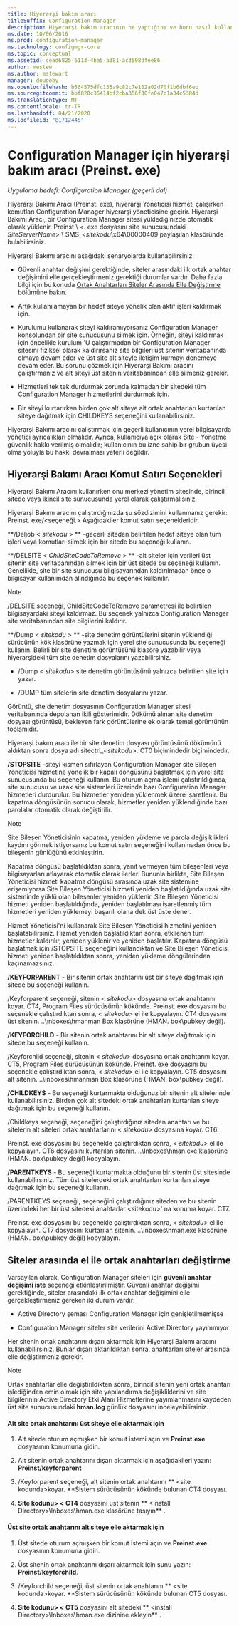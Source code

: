 ```yaml
---
title: Hiyerarşi bakım aracı
titleSuffix: Configuration Manager
description: Hiyerarşi bakım aracının ne yaptığını ve bunu nasıl kullanabileceğini anlayın. Komut satırı seçenekleri başvurusunu içerir.
ms.date: 10/06/2016
ms.prod: configuration-manager
ms.technology: configmgr-core
ms.topic: conceptual
ms.assetid: cead6825-6113-4ba5-a381-ac3598dfee86
author: mestew
ms.author: mstewart
manager: dougeby
ms.openlocfilehash: b564575dfc135a9c82c7e102a02d70f1b6dbf6eb
ms.sourcegitcommit: bbf820c35414bf2cba356f30fe047c1a34c5384d
ms.translationtype: MT
ms.contentlocale: tr-TR
ms.lasthandoff: 04/21/2020
ms.locfileid: "81712445"
---
```

# <a name="hierarchy-maintenance-tool-preinstexe-for-configuration-manager"></a>Configuration Manager için hiyerarşi bakım aracı (Preinst. exe)

*Uygulama hedefi: Configuration Manager (geçerli dal)*

Hiyerarşi Bakımı Aracı (Preinst. exe), hiyerarşi Yöneticisi hizmeti çalışırken komutları Configuration Manager hiyerarşi yöneticisine geçirir. Hiyerarşi Bakımı Aracı, bir Configuration Manager sitesi yüklediğinizde otomatik olarak yüklenir. Preinst \\ &lt;. exe dosyasını site sunucusundaki *SiteServerName*> \ SMS_&lt;*sitekodu*\x64\00000409 paylaşılan klasöründe bulabilirsiniz.  

 Hiyerarşi Bakımı aracını aşağıdaki senaryolarda kullanabilirsiniz:  

-   Güvenli anahtar değişimi gerektiğinde, siteler arasındaki ilk ortak anahtar değişimini elle gerçekleştirmeniz gerektiği durumlar vardır. Daha fazla bilgi için bu konuda [Ortak Anahtarları Siteler Arasında Elle Değiştirme](#BKMK_ManuallyExchangeKeys) bölümüne bakın.  

-   Artık kullanılamayan bir hedef siteye yönelik olan aktif işleri kaldırmak için.  

-   Kurulumu kullanarak siteyi kaldıramıyorsanız Configuration Manager konsolundan bir site sunucusunu silmek için. Örneğin, siteyi kaldırmak için öncelikle kurulum 'U çalıştırmadan bir Configuration Manager sitesini fiziksel olarak kaldırırsanız site bilgileri üst sitenin veritabanında olmaya devam eder ve üst site alt siteyle iletişim kurmayı denemeye devam eder. Bu sorunu çözmek için Hiyerarşi Bakımı aracını çalıştırmanız ve alt siteyi üst sitenin veritabanından elle silmeniz gerekir.  

-   Hizmetleri tek tek durdurmak zorunda kalmadan bir sitedeki tüm Configuration Manager hizmetlerini durdurmak için.  

-   Bir siteyi kurtarırken birden çok alt siteye ait ortak anahtarları kurtarılan siteye dağıtmak için CHILDKEYS seçeneğini kullanabilirsiniz.  

Hiyerarşi Bakımı aracını çalıştırmak için geçerli kullanıcının yerel bilgisayarda yönetici ayrıcalıkları olmalıdır. Ayrıca, kullanıcıya açık olarak Site - Yönetme güvenlik hakkı verilmiş olmalıdır; kullanıcının bu izne sahip bir grubun üyesi olma yoluyla bu hakkı devralması yeterli değildir.  

## <a name="hierarchy-maintenance-tool-command-line-options"></a>Hiyerarşi Bakımı Aracı Komut Satırı Seçenekleri  
Hiyerarşi Bakımı Aracını kullanırken onu merkezi yönetim sitesinde, birincil sitede veya ikincil site sunucusunda yerel olarak çalıştırmalısınız.  

Hiyerarşi Bakımı aracını çalıştırdığınızda şu sözdizimini kullanmanız gerekir: Preinst. exe/&lt;seçeneği.\> Aşağıdakiler komut satırı seçenekleridir.  

 **/Deljob &lt; *sitekodu* > ** -geçerli siteden belirtilen hedef siteye olan tüm işleri veya komutları silmek için bir sitede bu seçeneği kullanın.  

 **/DELSITE &lt; *ChildSiteCodeToRemove* > ** -alt siteler için verileri üst sitenin site veritabanından silmek için bir üst sitede bu seçeneği kullanın. Genellikle, site bir site sunucusu bilgisayarından kaldırılmadan önce o bilgisayar kullanımdan alındığında bu seçenek kullanılır.  

> [!NOTE]  
>  /DELSITE seçeneği, ChildSiteCodeToRemove parametresi ile belirtilen bilgisayardaki siteyi kaldırmaz. Bu seçenek yalnızca Configuration Manager site veritabanından site bilgilerini kaldırır.  

**/Dump &lt; *sitekodu* > ** -site denetim görüntülerini sitenin yüklendiği sürücünün kök klasörüne yazmak için yerel site sunucusunda bu seçeneği kullanın. Belirli bir site denetim görüntüsünü klasöre yazabilir veya hiyerarşideki tüm site denetim dosyalarını yazabilirsiniz.  

-   /Dump &lt; *sitekodu*> site denetim görüntüsünü yalnızca belirtilen site için yazar.  

-   /DUMP tüm sitelerin site denetim dosyalarını yazar.  

Görüntü, site denetim dosyasının Configuration Manager sitesi veritabanında depolanan ikili gösterimidir. Dökümü alınan site denetim dosyası görüntüsü, bekleyen fark görüntülerine ek olarak temel görüntünün toplamıdır.  

Hiyerarşi bakım aracı ile bir site denetim dosyası görüntüsünü dökümünü aldıktan sonra dosya adı sitectrl_&lt;*sitekodu*>. CT0 biçimindedir biçimindedir.  

**/STOPSITE** -siteyi kısmen sıfırlayan Configuration Manager site Bileşen Yöneticisi hizmetine yönelik bir kapalı döngüsünü başlatmak için yerel site sunucusunda bu seçeneği kullanın. Bu oturum açma işlemi çalıştırıldığında, site sunucusu ve uzak site sistemleri üzerinde bazı Configuration Manager hizmetleri durdurulur. Bu hizmetler yeniden yüklenmek üzere işaretlenir. Bu kapatma döngüsünün sonucu olarak, hizmetler yeniden yüklendiğinde bazı parolalar otomatik olarak değiştirilir.  

> [!NOTE]  
>  Site Bileşen Yöneticisinin kapatma, yeniden yükleme ve parola değişiklikleri kaydını görmek istiyorsanız bu komut satırı seçeneğini kullanmadan önce bu bileşenin günlüğünü etkinleştirin.  

Kapatma döngüsü başlatıldıktan sonra, yanıt vermeyen tüm bileşenleri veya bilgisayarları atlayarak otomatik olarak ilerler. Bununla birlikte, Site Bileşen Yöneticisi hizmeti kapatma döngüsü sırasında uzak site sistemine erişemiyorsa Site Bileşen Yöneticisi hizmeti yeniden başlatıldığında uzak site sisteminde yüklü olan bileşenler yeniden yüklenir. Site Bileşen Yöneticisi hizmeti yeniden başlatıldığında, yeniden başlatılması işaretlenmiş tüm hizmetleri yeniden yüklemeyi başarılı olana dek üst üste dener.  

Hizmet Yöneticisi'ni kullanarak Site Bileşen Yöneticisi hizmetini yeniden başlatabilirsiniz. Hizmet yeniden başlatıldıktan sonra, etkilenen tüm hizmetler kaldırılır, yeniden yüklenir ve yeniden başlatılır. Kapatma döngüsü başlatmak için /STOPSITE seçeneğini kullandıktan ve Site Bileşen Yöneticisi hizmeti yeniden başlatıldıktan sonra, yeniden yükleme döngülerinden kaçınamazsınız.  

**/KEYFORPARENT** - Bir sitenin ortak anahtarını üst bir siteye dağıtmak için sitede bu seçeneği kullanın.  

/Keyforparent seçeneği, sitenin &lt; *sitekodu*> dosyasına ortak anahtarını koyar. CT4, Program Files sürücüsünün kökünde. Preinst. exe dosyasını bu seçenekle çalıştırdıktan sonra, &lt; *sitekodu*> el ile kopyalayın. CT4 dosyasını üst sitenin. ..\ınboxes\hmanman Box klasörüne (HMAN. box\pubkey değil).  

**/KEYFORCHILD** - Bir sitenin ortak anahtarını bir alt siteye dağıtmak için sitede bu seçeneği kullanın.  

/Keyforchild seçeneği, sitenin &lt; *sitekodu*> dosyasına ortak anahtarını koyar. CT5, Program Files sürücüsünün kökünde. Preinst. exe dosyasını bu seçenekle çalıştırdıktan sonra, &lt; *sitekodu*> el ile kopyalayın. CT5 dosyasını alt sitenin. ..\ınboxes\hmanman Box klasörüne (HMAN. box\pubkey değil).  

**/CHILDKEYS** - Bu seçeneği kurtarmakta olduğunuz bir sitenin alt sitelerinde kullanabilirsiniz. Birden çok alt sitedeki ortak anahtarları kurtarılan siteye dağıtmak için bu seçeneği kullanın.  

/Childkeys seçeneği, seçeneğini çalıştırdığınız siteden anahtarı ve bu sitelerin alt siteleri ortak anahtarlarını &lt; *sitekodu*> dosyasına koyar. CT6.  

Preinst. exe dosyasını bu seçenekle çalıştırdıktan sonra, &lt; *sitekodu*> el ile kopyalayın. CT6 dosyasını kurtarılan sitenin. ..\Inboxes\hman.exe klasörüne (HMAN. box\pubkey değil) kopyalayın.  

**/PARENTKEYS** - Bu seçeneği kurtarmakta olduğunu bir sitenin üst sitesinde kullanabilirsiniz. Tüm üst sitelerdeki ortak anahtarları kurtarılan siteye dağıtmak için bu seçeneği kullanın.  

/PARENTKEYS seçeneği, seçeneğini çalıştırdığınız siteden ve bu sitenin üzerindeki her bir üst sitedeki anahtarlar &lt;sitekodu\>' na konuma koyar. CT7.  

Preinst. exe dosyasını bu seçenekle çalıştırdıktan sonra, &lt; *sitekodu*> el ile kopyalayın. CT7 dosyasını kurtarılan sitenin. ..\Inboxes\hman.exe klasörüne (HMAN. box\pubkey değil) kopyalayın.  

##  <a name="manually-exchange-public-keys-between-sites"></a><a name="BKMK_ManuallyExchangeKeys"></a>Siteler arasında el ile ortak anahtarları değiştirme  
Varsayılan olarak, Configuration Manager siteleri için **güvenli anahtar değişimi iste** seçeneği etkinleştirilmiştir. Güvenli anahtar değişimi gerektiğinde, siteler arasındaki ilk ortak anahtar değişimini elle gerçekleştirmeniz gereken iki durum vardır:  

-   Active Directory şeması Configuration Manager için genişletilmemişse  

-   Configuration Manager siteler site verilerini Active Directory yayımmıyor  

Her sitenin ortak anahtarını dışarı aktarmak için Hiyerarşi Bakımı aracını kullanabilirsiniz. Bunlar dışarı aktarıldıktan sonra, anahtarları siteler arasında elle değiştirmeniz gerekir.  

> [!NOTE]  
>  Ortak anahtarlar elle değiştirildikten sonra, birincil sitenin yeni ortak anahtarı işlediğinden emin olmak için site yapılandırma değişikliklerini ve site bilgilerinin Active Directory Etki Alanı Hizmetlerine yayımlanmasını kaydeden üst site sunucusundaki **hman.log** günlük dosyasını inceleyebilirsiniz.  

#### <a name="to-manually-transfer-the-child-site-public-key-to-the-parent-site"></a>Alt site ortak anahtarını üst siteye elle aktarmak için  

1.  Alt sitede oturum açmışken bir komut istemi açın ve **Preinst.exe** dosyasının konumuna gidin.  

2.  Alt sitenin ortak anahtarını dışarı aktarmak için aşağıdakileri yazın: **Preinst/keyforparent**  

3.  /Keyforparent seçeneği, alt sitenin ortak anahtarını ** &lt;site kodunda\>koyar. **Sistem sürücüsünün kökünde bulunan CT4 dosyası.  

4.  **Site kodunu\> &lt; CT4** dosyasını üst sitenin ** &lt;Install Directory\>\Inboxes\hman.exe klasörüne taşıyın** .  

#### <a name="to-manually-transfer-the-parent-site-public-key-to-the-child-site"></a>Üst site ortak anahtarını alt siteye elle aktarmak için  

1.  Üst sitede oturum açmışken bir komut istemi açın ve **Preinst.exe** dosyasının konumuna gidin.  

2.  Üst sitenin ortak anahtarını dışarı aktarmak için şunu yazın: **Preinst/keyforchild**.  

3.  /Keyforchild seçeneği, üst sitenin ortak anahtarını ** &lt;site kodunda\>koyar. **Sistem sürücüsünün kökünde bulunan CT5 dosyası.  

4.  **Site kodunu\> &lt; CT5** dosyasını alt sitedeki ** &lt;install Directory\>\Inboxes\hman.exe dizinine ekleyin** .  
